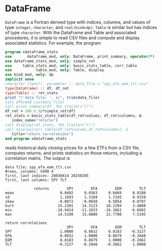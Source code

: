 # DataFrame
`DataFrame` is a Fortran derived type with indices, columns, and values of type `integer`, `character`, and `real(kind=dp)`. `Table` is similar but has indices of type `character`. With the DataFrame and Table and associated procedures, it is simple to read CSV files and compute and display associated statistics. For example, the program

```fortran
program xdataframe_stats
use       dataframe_mod, only: DataFrame, print_summary, operator(*)
use dataframe_stats_mod, only: simple_ret
use     table_stats_mod, only: basic_stats_table, corr_table
use           table_mod, only: Table, display
use kind_mod, only: dp
implicit none
character (len=*), parameter :: data_file = "spy_efa_eem_tlt.csv"
type(DataFrame) :: df, df_ret
type(Table) :: ret_stats
print "('data file: ', a)", trim(data_file)
call df%read_csv(data_file)
call print_summary(df, fmt_trailer="()")
df_ret = 100.0_dp*simple_ret(df)
ret_stats = basic_stats_table(df_ret%values, df_ret%columns, &
   index_name="returns")
call display(ret_stats, fmt_trailer="()")
call display(corr_table(df_ret%values,df_ret%columns), &
   title="return correlations")
end program xdataframe_stats
```

reads historical daily closing prices for a few ETFs from a CSV file, computes returns, and prints statistics on those returns, including a correlation matrix. The output is

```
data file: spy_efa_eem_tlt.csv
#rows, columns: 5490 4
first, last indices: 20030414 20250205
first, last columns: SPY TLT

             returns        SPY        EFA        EEM        TLT
mean                     0.0492     0.0363     0.0469     0.0180
sd                       1.1693     1.3104     1.7245     0.9159
skew                    -0.0872    -0.0650     0.5054     0.0797
kurt                    15.2201    14.3123    18.2294     3.4888
min                    -10.9424   -11.1633   -16.1661    -6.6682
max                     14.5198    15.8880    22.7700     7.5195

return correlations
                            SPY        EFA        EEM        TLT
SPY                      1.0000     0.8832     0.8183    -0.3127
EFA                      0.8832     1.0000     0.8679    -0.2848
EEM                      0.8183     0.8679     1.0000    -0.2662
TLT                     -0.3127    -0.2848    -0.2662     1.0000
```

